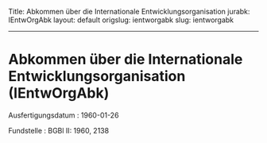 Title: Abkommen über die Internationale Entwicklungsorganisation
jurabk: IEntwOrgAbk
layout: default
origslug: ientworgabk
slug: ientworgabk

---

# Abkommen über die Internationale Entwicklungsorganisation (IEntwOrgAbk)

Ausfertigungsdatum
:   1960-01-26

Fundstelle
:   BGBl II: 1960, 2138

